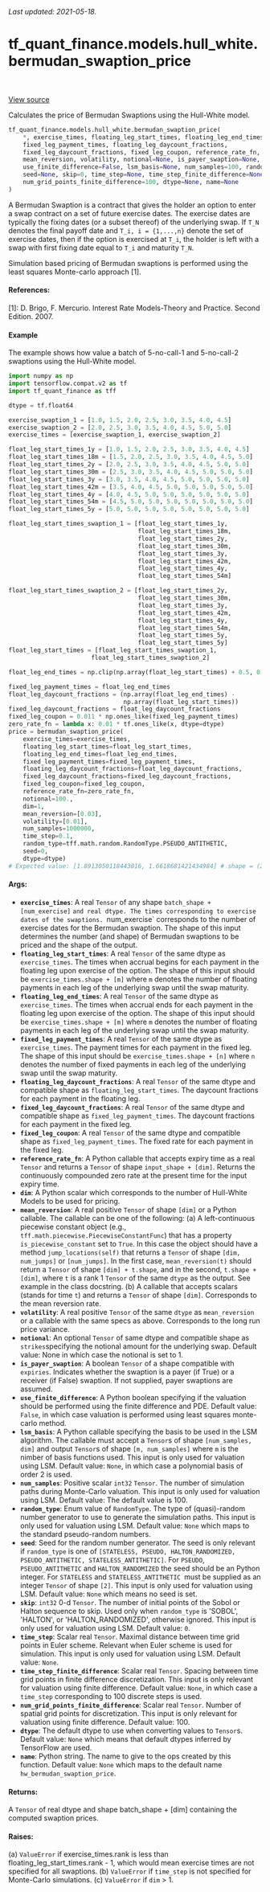 <!--
This file is generated by a tool. Do not edit directly.
For open-source contributions the docs will be updated automatically.
-->

*Last updated: 2021-05-18.*

<div itemscope itemtype="http://developers.google.com/ReferenceObject">
<meta itemprop="name" content="tf_quant_finance.models.hull_white.bermudan_swaption_price" />
<meta itemprop="path" content="Stable" />
</div>

# tf_quant_finance.models.hull_white.bermudan_swaption_price

<!-- Insert buttons and diff -->

<table class="tfo-notebook-buttons tfo-api" align="left">
</table>

<a target="_blank" href="https://github.com/google/tf-quant-finance/blob/master/tf_quant_finance/models/hull_white/swaption.py">View source</a>



Calculates the price of Bermudan Swaptions using the Hull-White model.

```python
tf_quant_finance.models.hull_white.bermudan_swaption_price(
    *, exercise_times, floating_leg_start_times, floating_leg_end_times,
    fixed_leg_payment_times, floating_leg_daycount_fractions,
    fixed_leg_daycount_fractions, fixed_leg_coupon, reference_rate_fn, dim,
    mean_reversion, volatility, notional=None, is_payer_swaption=None,
    use_finite_difference=False, lsm_basis=None, num_samples=100, random_type=None,
    seed=None, skip=0, time_step=None, time_step_finite_difference=None,
    num_grid_points_finite_difference=100, dtype=None, name=None
)
```



<!-- Placeholder for "Used in" -->

A Bermudan Swaption is a contract that gives the holder an option to enter a
swap contract on a set of future exercise dates. The exercise dates are
typically the fixing dates (or a subset thereof) of the underlying swap. If
`T_N` denotes the final payoff date and `T_i, i = {1,...,n}` denote the set
of exercise dates, then if the option is exercised at `T_i`, the holder is
left with a swap with first fixing date equal to `T_i` and maturity `T_N`.

Simulation based pricing of Bermudan swaptions is performed using the least
squares Monte-carlo approach [1].

#### References:
  [1]: D. Brigo, F. Mercurio. Interest Rate Models-Theory and Practice.
  Second Edition. 2007.

#### Example
The example shows how value a batch of 5-no-call-1 and 5-no-call-2
swaptions using the Hull-White model.

````python
import numpy as np
import tensorflow.compat.v2 as tf
import tf_quant_finance as tff

dtype = tf.float64

exercise_swaption_1 = [1.0, 1.5, 2.0, 2.5, 3.0, 3.5, 4.0, 4.5]
exercise_swaption_2 = [2.0, 2.5, 3.0, 3.5, 4.0, 4.5, 5.0, 5.0]
exercise_times = [exercise_swaption_1, exercise_swaption_2]

float_leg_start_times_1y = [1.0, 1.5, 2.0, 2.5, 3.0, 3.5, 4.0, 4.5]
float_leg_start_times_18m = [1.5, 2.0, 2.5, 3.0, 3.5, 4.0, 4.5, 5.0]
float_leg_start_times_2y = [2.0, 2.5, 3.0, 3.5, 4.0, 4.5, 5.0, 5.0]
float_leg_start_times_30m = [2.5, 3.0, 3.5, 4.0, 4.5, 5.0, 5.0, 5.0]
float_leg_start_times_3y = [3.0, 3.5, 4.0, 4.5, 5.0, 5.0, 5.0, 5.0]
float_leg_start_times_42m = [3.5, 4.0, 4.5, 5.0, 5.0, 5.0, 5.0, 5.0]
float_leg_start_times_4y = [4.0, 4.5, 5.0, 5.0, 5.0, 5.0, 5.0, 5.0]
float_leg_start_times_54m = [4.5, 5.0, 5.0, 5.0, 5.0, 5.0, 5.0, 5.0]
float_leg_start_times_5y = [5.0, 5.0, 5.0, 5.0, 5.0, 5.0, 5.0, 5.0]

float_leg_start_times_swaption_1 = [float_leg_start_times_1y,
                                    float_leg_start_times_18m,
                                    float_leg_start_times_2y,
                                    float_leg_start_times_30m,
                                    float_leg_start_times_3y,
                                    float_leg_start_times_42m,
                                    float_leg_start_times_4y,
                                    float_leg_start_times_54m]

float_leg_start_times_swaption_2 = [float_leg_start_times_2y,
                                    float_leg_start_times_30m,
                                    float_leg_start_times_3y,
                                    float_leg_start_times_42m,
                                    float_leg_start_times_4y,
                                    float_leg_start_times_54m,
                                    float_leg_start_times_5y,
                                    float_leg_start_times_5y]
float_leg_start_times = [float_leg_start_times_swaption_1,
                       float_leg_start_times_swaption_2]

float_leg_end_times = np.clip(np.array(float_leg_start_times) + 0.5, 0.0, 5.0)

fixed_leg_payment_times = float_leg_end_times
float_leg_daycount_fractions = (np.array(float_leg_end_times) -
                                np.array(float_leg_start_times))
fixed_leg_daycount_fractions = float_leg_daycount_fractions
fixed_leg_coupon = 0.011 * np.ones_like(fixed_leg_payment_times)
zero_rate_fn = lambda x: 0.01 * tf.ones_like(x, dtype=dtype)
price = bermudan_swaption_price(
    exercise_times=exercise_times,
    floating_leg_start_times=float_leg_start_times,
    floating_leg_end_times=float_leg_end_times,
    fixed_leg_payment_times=fixed_leg_payment_times,
    floating_leg_daycount_fractions=float_leg_daycount_fractions,
    fixed_leg_daycount_fractions=fixed_leg_daycount_fractions,
    fixed_leg_coupon=fixed_leg_coupon,
    reference_rate_fn=zero_rate_fn,
    notional=100.,
    dim=1,
    mean_reversion=[0.03],
    volatility=[0.01],
    num_samples=1000000,
    time_step=0.1,
    random_type=tff.math.random.RandomType.PSEUDO_ANTITHETIC,
    seed=0,
    dtype=dtype)
# Expected value: [1.8913050118443016, 1.6618681421434984] # shape = (2,)
````

#### Args:


* <b>`exercise_times`</b>: A real `Tensor` of any shape `batch_shape + [num_exercise]`
  `and real dtype. The times corresponding to exercise dates of the
  swaptions. `num_exercise` corresponds to the number of exercise dates for
  the Bermudan swaption. The shape of this input determines the number (and
  shape) of Bermudan swaptions to be priced and the shape of the output.
* <b>`floating_leg_start_times`</b>: A real `Tensor` of the same dtype as
  `exercise_times`. The times when accrual begins for each payment in the
  floating leg upon exercise of the option. The shape of this input should
  be `exercise_times.shape + [m]` where `m` denotes the number of floating
  payments in each leg of the underlying swap until the swap maturity.
* <b>`floating_leg_end_times`</b>: A real `Tensor` of the same dtype as
  `exercise_times`. The times when accrual ends for each payment in the
  floating leg upon exercise of the option. The shape of this input should
  be `exercise_times.shape + [m]` where `m` denotes the number of floating
  payments in each leg of the underlying swap until the swap maturity.
* <b>`fixed_leg_payment_times`</b>: A real `Tensor` of the same dtype as
  `exercise_times`. The payment times for each payment in the fixed leg.
  The shape of this input should be `exercise_times.shape + [n]` where `n`
  denotes the number of fixed payments in each leg of the underlying swap
  until the swap maturity.
* <b>`floating_leg_daycount_fractions`</b>: A real `Tensor` of the same dtype and
  compatible shape as `floating_leg_start_times`. The daycount fractions
  for each payment in the floating leg.
* <b>`fixed_leg_daycount_fractions`</b>: A real `Tensor` of the same dtype and
  compatible shape as `fixed_leg_payment_times`. The daycount fractions
  for each payment in the fixed leg.
* <b>`fixed_leg_coupon`</b>: A real `Tensor` of the same dtype and compatible shape
  as `fixed_leg_payment_times`. The fixed rate for each payment in the
  fixed leg.
* <b>`reference_rate_fn`</b>: A Python callable that accepts expiry time as a real
  `Tensor` and returns a `Tensor` of shape `input_shape + [dim]`. Returns
  the continuously compounded zero rate at the present time for the input
  expiry time.
* <b>`dim`</b>: A Python scalar which corresponds to the number of Hull-White Models
  to be used for pricing.
* <b>`mean_reversion`</b>: A real positive `Tensor` of shape `[dim]` or a Python
  callable. The callable can be one of the following:
  (a) A left-continuous piecewise constant object (e.g.,
  `tff.math.piecewise.PiecewiseConstantFunc`) that has a property
  `is_piecewise_constant` set to `True`. In this case the object should
  have a method `jump_locations(self)` that returns a `Tensor` of shape
  `[dim, num_jumps]` or `[num_jumps]`. In the first case,
  `mean_reversion(t)` should return a `Tensor` of shape `[dim] + t.shape`,
  and in the second, `t.shape + [dim]`, where `t` is a rank 1 `Tensor` of
  the same `dtype` as the output. See example in the class docstring.
  (b) A callable that accepts scalars (stands for time `t`) and returns a
  `Tensor` of shape `[dim]`.
  Corresponds to the mean reversion rate.
* <b>`volatility`</b>: A real positive `Tensor` of the same `dtype` as
  `mean_reversion` or a callable with the same specs as above.
  Corresponds to the long run price variance.
* <b>`notional`</b>: An optional `Tensor` of same dtype and compatible shape as
  `strikes`specifying the notional amount for the underlying swap.
   Default value: None in which case the notional is set to 1.
* <b>`is_payer_swaption`</b>: A boolean `Tensor` of a shape compatible with `expiries`.
  Indicates whether the swaption is a payer (if True) or a receiver
  (if False) swaption. If not supplied, payer swaptions are assumed.
* <b>`use_finite_difference`</b>: A Python boolean specifying if the valuation should
  be performed using the finite difference and PDE.
  Default value: `False`, in which case valuation is performed using least
  squares monte-carlo method.
* <b>`lsm_basis`</b>: A Python callable specifying the basis to be used in the LSM
  algorithm. The callable must accept a `Tensor`s of shape
  `[num_samples, dim]` and output `Tensor`s of shape `[m, num_samples]`
  where `m` is the nimber of basis functions used. This input is only used
  for valuation using LSM.
  Default value: `None`, in which case a polynomial basis of order 2 is
  used.
* <b>`num_samples`</b>: Positive scalar `int32` `Tensor`. The number of simulation
  paths during Monte-Carlo valuation. This input is only used for valuation
  using LSM.
  Default value: The default value is 100.
* <b>`random_type`</b>: Enum value of `RandomType`. The type of (quasi)-random
  number generator to use to generate the simulation paths. This input is
  only used for valuation using LSM.
  Default value: `None` which maps to the standard pseudo-random numbers.
* <b>`seed`</b>: Seed for the random number generator. The seed is only relevant if
  `random_type` is one of
  `[STATELESS, PSEUDO, HALTON_RANDOMIZED, PSEUDO_ANTITHETIC,
    STATELESS_ANTITHETIC]`. For `PSEUDO`, `PSEUDO_ANTITHETIC` and
  `HALTON_RANDOMIZED` the seed should be an Python integer. For
  `STATELESS` and  `STATELESS_ANTITHETIC `must be supplied as an integer
  `Tensor` of shape `[2]`. This input is only used for valuation using LSM.
  Default value: `None` which means no seed is set.
* <b>`skip`</b>: `int32` 0-d `Tensor`. The number of initial points of the Sobol or
  Halton sequence to skip. Used only when `random_type` is 'SOBOL',
  'HALTON', or 'HALTON_RANDOMIZED', otherwise ignored. This input is only
  used for valuation using LSM.
  Default value: `0`.
* <b>`time_step`</b>: Scalar real `Tensor`. Maximal distance between time grid points
  in Euler scheme. Relevant when Euler scheme is used for simulation.
  This input is only used for valuation using LSM.
  Default value: `None`.
* <b>`time_step_finite_difference`</b>: Scalar real `Tensor`. Spacing between time
  grid points in finite difference discretization. This input is only
  relevant for valuation using finite difference.
  Default value: `None`, in which case a `time_step` corresponding to 100
  discrete steps is used.
* <b>`num_grid_points_finite_difference`</b>: Scalar real `Tensor`. Number of spatial
  grid points for discretization. This input is only relevant for valuation
  using finite difference.
  Default value: 100.
* <b>`dtype`</b>: The default dtype to use when converting values to `Tensor`s.
  Default value: `None` which means that default dtypes inferred by
  TensorFlow are used.
* <b>`name`</b>: Python string. The name to give to the ops created by this function.
  Default value: `None` which maps to the default name
  `hw_bermudan_swaption_price`.


#### Returns:

A `Tensor` of real dtype and shape  batch_shape + [dim] containing the
computed swaption prices.



#### Raises:

(a) `ValueError` if exercise_times.rank is less than
floating_leg_start_times.rank - 1, which would mean exercise times are not
specified for all swaptions.
(b) `ValueError` if `time_step` is not specified for Monte-Carlo
simulations.
(c) `ValueError` if `dim` > 1.
